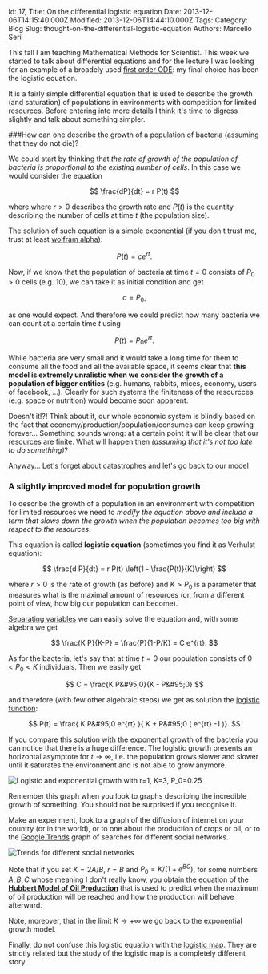 Id: 17,
Title: On the differential logistic equation
Date: 2013-12-06T14:15:40.000Z
Modified: 2013-12-06T14:44:10.000Z
Tags:
Category: Blog
Slug: thought-on-the-differential-logistic-equation
Authors: Marcello Seri

This fall I am teaching Mathematical Methods for Scientist. This week we started to talk about differential equations and for the lecture I was looking for an example of a broadely used [first order ODE](http://en.wikipedia.org/wiki/Ordinary_differential_equation): my final choice has been the logistic equation.

It is a fairly simple differential equation that is used to describe the growth (and saturation) of populations in environments with competition for limited resources. Before entering into more details I think it's time to digress slightly and talk about something simpler.

###How can one describe the growth of a population of bacteria (assuming that they do not die)? 

We could start by thinking that _the rate of growth of the population of bacteria is proportional to the existing number of cells_. In this case we would consider the equation

$$
\frac{dP}{dt} = r P(t)
$$

where where $r > 0$ describes the growth rate and $P(t)$ is the quantity describing the number of cells at time $t$ (the population size).

The solution of such equation is a simple exponential (if you don't trust me, trust at least [wolfram alpha](http://www.wolframalpha.com/input/?i=dP%2Fdt+%3D+r+P%28t%29)):

$$
P(t) = c e^{rt}.
$$

Now, if we know that the population of bacteria at time $t=0$ consists of $P_0>0$ cells (e.g. $10$), we can take it as initial condition and get

$$
c = P_0,
$$

as one would expect. And therefore we could predict how many bacteria we can count at a certain time $t$ using

$$
P(t) = P_0 e^{rt}.
$$

While bacteria are very small and it would take a long time for them to consume all the food and all the available space, it seems clear that **this model is extremely unralistic when we consider the growth of a population of bigger entities** (e.g. humans, rabbits, mices, economy, users of facebook, ...). Clearly for such systems the finiteness of the resourcces (e.g. space or nutrition) would become soon apparent.

Doesn't it!?! Think about it, our whole economic system is blindly based on the fact that economy/production/population/consumes can keep growing forever... Something sounds wrong: at a certain point it will be clear that our resources are finite. What will happen then _(assuming that it's not too late to do something)_?

Anyway... Let's forget about catastrophes and let's go back to our model

### A slightly improved model for population growth

To describe the growth of a population in an environment with competition for limited resources we need to _modify the equation above and include a term that slows down the growth when the population becomes too big with respect to the resources_.

This equation is called **logistic equation** (sometimes you find it as Verhulst equation):

$$
\frac{d P}{dt} = r P(t) \left(1 - \frac{P(t)}{K}\right)
$$

where $r>0$ is the rate of growth (as before) and $K > P_0$ is a parameter that measures what is the maximal amount of resources (or, from a different point of view, how big our population can become).

[Separating variables](http://en.wikipedia.org/wiki/Separation_of_variables) we can easily solve the equation and, with some algebra we get

$$
\frac{K P}{K-P} = \frac{P}{1-P/K} = C e^{rt}.
$$

As for the bacteria, let's say that at time $t=0$ our population consists of $0 < P_0 < K$ individuals. Then we easily get

$$ 
C = \frac{K P&#95;0}{K - P&#95;0}
$$ 

and therefore (with few other algebraic steps) we get as solution the [logistic function](http://en.wikipedia.org/wiki/Logistic_function):

$$ 
P(t) = \frac{ K P&#95;0 e^{rt} }{ K + P&#95;0 ( e^{rt} -1 )}.
$$

If you compare this solution with the exponential growth of the bacteria you can notice that there is a huge difference. The logistic growth presents an horizontal asymptote for $t\to \infty$, i.e. the population grows slower and slower until it saturates the environment and is not able to grow anymore.

![Logistic and exponential growth with $r=1$, $K=3$, $P_0=0.25$](/images/17-logistic.png)

Remember this graph when you look to graphs describing the incredible growth of something. You should not be surprised if you recognise it. 

Make an experiment, look to a graph of the diffusion of internet on your country (or in the world), or to one about the production of crops or oil, or to the [Google Trends](http://www.google.co.uk/trends) graph of searches for different social networks.

![Trends for different social networks](/images/17-trends.png)

Note that if you set $K=2A/B$, $r=B$ and $P_0 = K/(1+e^{BC})$, for some numbers $A,B,C$ whose meaning I don't really know, you obtain the equation of the [**Hubbert Model of Oil Production**](http://en.wikipedia.org/wiki/Hubbert_peak_theory) that is used to predict when the maximum of oil production will be reached and how the production will behave afterward.

Note, moreover, that in the limit $K\to+\infty$ we go back to the exponential growth model.

Finally, do not confuse this logistic equation with the [logistic map](http://en.wikipedia.org/wiki/Logistic_map). They are strictly related but the study of the logistic map is a completely different story.